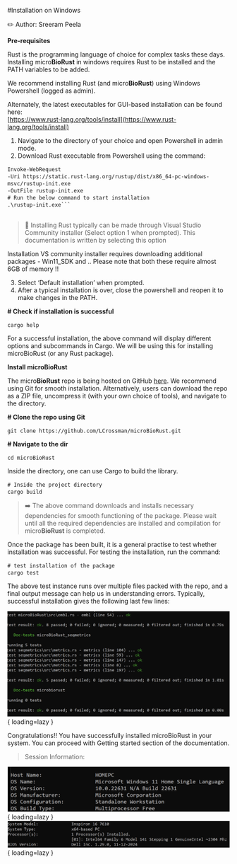 #Installation on Windows

:pencil2:   Author: Sreeram Peela

**Pre-requisites**

Rust is the programming language of choice for complex tasks these days. Installing micro**BioRust**
in windows requires Rust to be installed and the PATH variables to be added.  

We recommend installing Rust (and micro**BioRust**) using Windows Powershell (logged as admin).  

Alternately, the latest executables for GUI-based installation can be found here:  
[https://www.rust-lang.org/tools/install](https://www.rust-lang.org/tools/install)

1. Navigate to the directory of your choice and open Powershell in admin mode.
2. Download Rust executable from Powershell using the command:  

```
Invoke-WebRequest
-Uri https://static.rust-lang.org/rustup/dist/x86_64-pc-windows-msvc/rustup-init.exe
-OutFile rustup-init.exe
# Run the below command to start installation
.\rustup-init.exe```
  
```
> :mega: Installing Rust typically can be made through Visual Studio Community installer (Select option 1 when prompted). This documentation is written by selecting this option  

Installation VS community installer requires downloading additional packages - Win11_SDK and .. Please note that both these require almost 6GB of memory !!  
  
3.  Select ‘Default installation’ when prompted.  
4.  After a typical installation is over, close the powershell and reopen it to make changes in the PATH.  
  
**# Check if installation is successful**  
```
cargo help
```
  
For a successful installation, the above command will display different options and subcommands in Cargo. We will be using this for installing microBioRust (or any Rust package).

**Install microBioRust**  

The micro**BioRust** repo is being hosted on GitHub [here](https://github.com/LCrossman/microBioRust). We recommend using Git for smooth installation. Alternatively, users can download the repo as a ZIP file, uncompress it (with your own choice of tools), and navigate to the directory.  
  

**# Clone the repo using Git**  
```
git clone https://github.com/LCrossman/microBioRust.git  
```  

**# Navigate to the dir**  
```
cd microBioRust
```  

Inside the directory, one can use Cargo to build the library.  

```
# Inside the project directory
cargo build
```
  
>:arrow_right: The above command downloads and installs necessary dependencies for smooth functioning of the package. Please wait until all the required dependencies are installed and compilation for micro**BioRust** is completed.  
  
  
Once the package has been built, it is a general practise to test whether installation was successful.  For testing the installation, run the command:  

```
# test installation of the package  
cargo test
```
  
The above test instance runs over multiple files packed with the repo, and a final output message can help us in understanding errors. Typically, successful installation gives the following last few lines:  

![Screen Image](images/window_code.png){ loading=lazy }
  
Congratulations!! You have successfully installed microBioRust in your system. You can proceed with Getting started section of the documentation.  

> Session Information:  

![PC Specs](images/pc_specs.png){ loading=lazy }
![System model](images/system_model.png){ loading=lazy }
